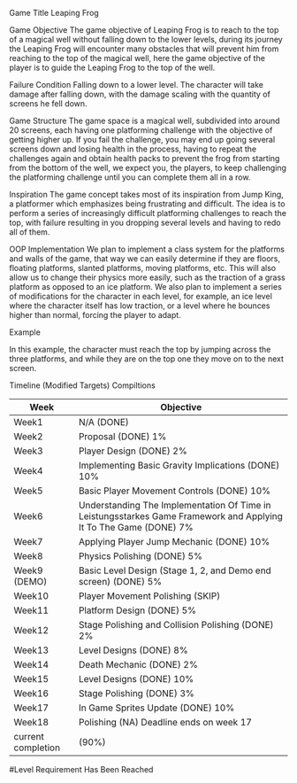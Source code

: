 Game Title
Leaping Frog

Game Objective
The game objective of Leaping Frog is to reach to the top of a magical well without falling down to the lower levels, during its journey the Leaping Frog will encounter many obstacles that will prevent him from reaching to the top of the magical well, here the game objective of the player is to guide the Leaping Frog to the top of the well.

Failure Condition
Falling down to a lower level. The character will take damage after falling down, with the damage scaling with the quantity of screens he fell down. 

Game Structure
The game space is a magical well, subdivided into around 20 screens, each having one platforming challenge with the objective of getting higher up. If you fail the challenge, you may end up going several screens down and losing health in the process, having to repeat the challenges again and obtain health packs to prevent the frog from starting from the bottom of the well, we expect you, the players, to keep challenging the platforming challenge until you can complete them all in a row.

Inspiration
The game concept takes most of its inspiration from Jump King, a platformer which emphasizes being frustrating and difficult. The idea is to perform a series of increasingly difficult platforming challenges to reach the top, with failure resulting in you dropping several levels and having to redo all of them.

OOP Implementation
We plan to implement a class system for the platforms and walls of the game, that way we can easily determine if they are floors, floating platforms, slanted platforms, moving platforms, etc. This will also allow us to change their physics more easily, such as the traction of a grass platform as opposed to an ice platform. We also plan to implement a series of modifications for the character in each level, for example, an ice level where the character itself has low traction, or a level where he bounces higher than normal, forcing the player to adapt. 

Example

In this example, the character must reach the top by jumping across the three platforms, and while they are on the top one they move on to the next screen.




Timeline (Modified Targets) Compiltions

|      Week     |   Objective   |
| ------------- | ------------- |
|      Week1    |      N/A  (DONE)    |
|      Week2    |   Proposal (DONE) 1% |
|      Week3    |   Player Design (DONE) 2% |
|      Week4    |   Implementing Basic Gravity Implications (DONE) 10% |
|      Week5    |   Basic Player Movement Controls (DONE) 10% |
|      Week6    |   Understanding The Implementation Of Time in Leistungsstarkes Game Framework and Applying It To The Game (DONE) 7% |
|      Week7    |   Applying Player Jump Mechanic (DONE) 10% |
|      Week8    |   Physics Polishing (DONE) 5% |
|  Week9 (DEMO) |   Basic Level Design (Stage 1, 2, and Demo end screen) (DONE) 5% |
|      Week10   |   Player Movement Polishing (SKIP) |
|      Week11   |   Platform Design (DONE) 5% |
|      Week12   |   Stage Polishing and Collision Polishing (DONE) 2% |
|      Week13   |   Level Designs (DONE) 8% |
|      Week14   |   Death Mechanic (DONE) 2% |
|      Week15   |   Level Designs (DONE) 10% |
|      Week16   |   Stage Polishing (DONE) 3% |
|      Week17   |   In Game Sprites Update (DONE) 10% |
|      Week18   |   Polishing (NA) Deadline ends on week 17 |
| current completion | (90%) |
#Level Requirement Has Been Reached







